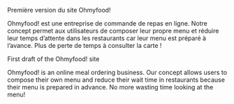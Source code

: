 Première version du site Ohmyfood!

Ohmyfood! est une entreprise de commande de repas en ligne. 
Notre concept permet aux utilisateurs de composer leur propre menu et réduire leur temps d’attente dans les restaurants car leur menu est préparé à l’avance. 
Plus de perte de temps à consulter la carte !

First draft of the Ohmyfood! site

Ohmyfood! is an online meal ordering business.
Our concept allows users to compose their own menu and reduce their wait time in restaurants because their menu is prepared in advance.
No more wasting time looking at the menu!